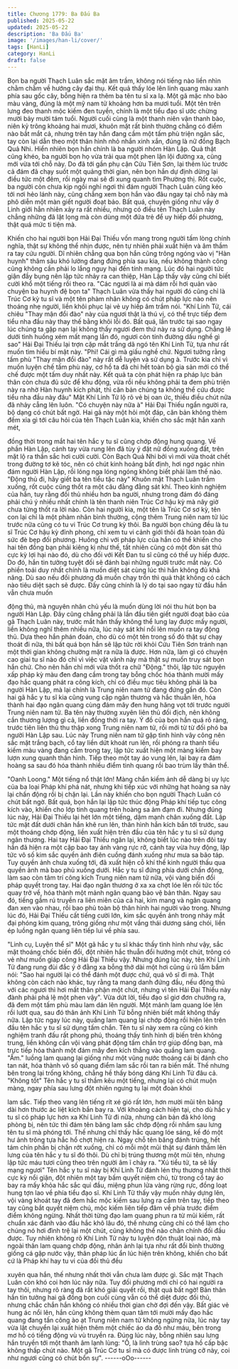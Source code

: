 ```yaml
---
title: Chương 1779: Ba Đấu Ba
published: 2025-05-22
updated: 2025-05-22
description: 'Ba Đấu Ba'
image: '/images/han-li/cover/'
tags: [HanLi]
category: HanLi
draft: false
---
```


Bọn ba người Thạch Luân sắc mặt âm trầm, không nói tiếng nào
liền nhìn chằm chằm về hướng cây đại thụ.
Kết quả thấy lóe lên linh quang màu xanh phía sau gốc cây, bỗng
hiện ra thêm ba tên tu sĩ xa lạ.
Một gã mặc nho bào màu vàng, đúng là một mỹ nam tử khoảng
hơn ba mươi tuổi. Một tên trên lưng đeo thanh mộc kiếm đen
tuyền, chính là một tiểu đạo sĩ ước chừng mười bảy mười tám
tuổi. Người cuối cùng là một thanh niên vận thanh bào, niên kỷ
trông khoảng hai mươi, khuôn mặt rất bình thường chẳng có điểm
nào bắt mắt cả, nhưng trên tay hắn đang cầm một tấm phù triện
ngân sắc, tay còn lại dẫn theo một thân hình nhỏ nhắn xinh xắn,
đúng là nữ đồng Bạch Quả Nhi.
Hiển nhiên bọn hắn chính là ba người nhóm Hàn Lập.
Quả thật cũng khéo, ba người bọn họ vừa trải qua một phen lặn
lội đường xa, cũng mới vừa tới chỗ này.
Do đã tới gần phụ cận Cửu Tiên Sơn, lại thêm lúc trước cả đám
đã chạy suốt một quảng thời gian, nên bọn hắn dự định dừng lại
điều tức một đêm, rồi ngày mai sẽ đi xung quanh tìm Phường thị.
Rốt cuộc, ba người còn chưa kịp ngồi nghỉ ngơi thì đám người
Thạch Luân cũng kéo tới nơi hẻo lánh này, cũng chẳng xem bọn
hắn vào đâu ngay tại chỗ này mà phô diễn một màn giết người
đoạt bảo.
Bất quá, chuyện giống như vầy ở Linh giới hẳn nhiên xảy ra rất
nhiều, nhưng có điều tên Thạch Luân này chẳng những đã lật
lọng mà còn dùng một đứa trẻ để uy hiếp đối phương, thật quá
mức ti tiện mà.

Khiến cho hai người bọn Hải Đại Thiếu vốn mang trong người
tấm lòng chính nghĩa, thật sự không thể nhịn được, nên tự nhiên
phải xuất hiện và âm thầm ra tay cứu người.
Dĩ nhiên chẳng qua bọn hắn cũng trông ngóng vào vị "Hàn huynh"
thâm sâu khó lường đang đứng phía sau kia, nếu không thành
công cũng không cần phải lo lắng nguy hại đến tính mạng.
Lúc đó hai người tức giận đầy bụng nên lập tức nhảy ra can thiệp,
Hàn Lập thấy vậy cũng chỉ biết cười khổ một tiếng rồi theo ra.
"Các ngươi là ai mà dám rỗi hơi quản vào chuyện ba huynh đệ
bọn ta" Thạch Luân vừa thấy hai người đó cũng chỉ là Trúc Cơ kỳ
tu sĩ và một tên phàm nhân không có chút pháp lực nào nên
thoáng nhẹ người, liền khôi phục lại vẻ uy hiếp âm trầm nói.
"Khí Linh Tử, cái chiêu "Thay mận đổi đào" này của ngươi thật là
thú vị, có thể trực tiếp đem tiểu nha đầu này thay thế bằng khôi lỗi
đó. Bất quá, lần trước tại sao ngay lúc chúng ta gặp nạn lại không
thấy ngươi đem thứ này ra sử dụng. Chẳng lẽ dưới tình huống
xém mất mạng lần đó, ngươi còn tính đường dấu nghề gì sao" Hải
Đại Thiếu lại trợn cặp mắt trắng dã ngó tên Khí Linh Tử, tựa như
rất muốn tìm hiểu bí mật này.
"Phì! Cái gì mà giấu nghề chứ. Ngươi tưởng rằng tấm phù "Thay
mận đổi đào" này rất dễ luyện và sử dụng à. Trước kia chỉ vì
muốn luyện chế tấm phù này, cơ hồ ta đã chi hết toàn bộ gia sản
mới có thể chế được một tấm duy nhất này. Kết quả ta còn phát
hiện ra pháp lực bản thân còn chưa đủ sức để khu động, vừa rồi
nếu không phải ta đem phù triện này ra nhờ Hàn huynh kích phát,
thì căn bản chúng ta không thể cứu được tiểu nha đầu này đâu"
Mặt Khí Linh Tử lộ rõ vẻ bị oan ức, thiếu điều chút nữa đã nhảy
cẫng lên luôn.
"Có chuyện này nữa à" Hải Đại Thiếu ngẩn người ra, bộ dạng có
chút bất ngờ.
Hai gã này một hỏi một đáp, căn bản không thèm đếm xỉa gì tới
câu hỏi của tên Thạch Luân kia, khiến cho sắc mặt hắn xanh mét,

đồng thời trong mắt hai tên hắc y tu sĩ cũng chớp động hung
quang.
Về phần Hàn Lập, cánh tay vừa rung lên đã tùy ý đặt nữ đồng
xuống đất, trên mặt lộ ra thần sắc hơi cười cười.
Còn Bạch Quả Nhi bởi vì mới vừa thoát chết trong đường tơ kẽ
tóc, nên có chút kinh hoảng bất định, hơi ngơ ngác nhìn đám
người Hàn Lập, rồi lóng nga lóng ngóng không biết phải làm thế
nào.
"Động thủ đi, hãy giết ba tên tiểu tặc này" Khuôn mặt Thạch Luân
trầm xuống, rốt cuộc cũng thốt ra một câu đằng đằng sát khí.
Theo kinh nghiệm của hắn, tuy rằng đối thủ nhiều hơn ba người,
nhưng trong đám đó đáng phải chú ý nhiều nhất chính là tên
thanh niên Trúc Cơ hậu kỳ mà nãy giờ chưa từng thốt ra lời nào.
Còn hai người kia, một tên là Trúc Cơ sơ kỳ, tên con lại chỉ là một
phàm nhân bình thường, cộng thêm Trung niên nam tử lúc trước
nữa cũng có tu vi Trúc Cơ trung kỳ thôi.
Ba người bọn chúng đều là tu sĩ Trúc Cơ hậu kỳ đỉnh phong, chỉ
xem tu vi cảnh giới thôi đã hoàn toàn đủ sức đè bẹp đối phương.
Huống chi với pháp lực của hắn có thể khiến cho hai tên đồng
bạn phải kiêng kị như thế, tất nhiên cũng có một đòn sát thủ cực
kỳ lợi hại nào đó, dù cho đối với Kết Đan tu sĩ cũng có thể uy hiếp
được.
Do đó, hắn tin tưởng tuyệt đối sẽ đánh bại những người trước
mắt này.
Có phiền toái duy nhất chính là muốn diệt sát cùng lúc thì hắn
không đủ khả năng.
Dù sao nếu đối phương đã muốn chạy trốn thì quả thật không có
cách nào tiêu diệt sạch sẽ được.
Đấy cũng chính là lý do tại sao ngay từ đầu hắn vẫn chưa muốn

động thủ, mà nguyên nhân chủ yếu là muốn dùng lời nói thu hút
bọn ba người Hàn Lập.
Đây cũng chẳng phải là lần đầu tiên giết người đoạt bảo của gã
Thạch Luân này, trước mắt hắn thấy không thể lung lay được mấy
người, liền không nghĩ thêm nhiều nữa, lúc này sát khí nổi lên
muốn ra tay động thủ.
Dựa theo hắn phán đoán, cho dù có một tên trong số đó thật sự
chạy thoát đi nữa, thì bất quá bọn hắn sẽ lập tức rời khỏi Cửu
Tiên Sơn tránh nạn một thời gian không chường mặt ra nữa là
được.
Hơn nữa, làm gì có chuyện cao giai tu sĩ nào đó chỉ vì việc vặt
vãnh này mà thật sự muốn truy sát bọn hắn chứ.
Cho nên hắn chỉ mới vừa thốt ra chữ "Động." thôi, lập tức nguyên
xấp pháp kỳ màu đen đang cầm trong tay bỗng chốc hóa thành
mười mấy đạo hắc quang phát ra công kích, chỉ có điều mục tiêu
không phải là ba người Hàn Lập, mà lại chính là Trung niên nam
tử đang đứng gần đó.
Còn hai gã hắc y tu sĩ kia cũng vung cặp ngân thương và hắc
thuẫn lên, hóa thành hai đạo ngân quang cùng đám mây đen
hung hăng vọt tới trước người Trung niên nam tử.
Ba tên này thường xuyên liên thủ đối địch, nên không cần thương
lượng gì cả, liền đồng thời ra tay.
Ý đồ của bọn hắn quá rõ ràng, trước tiên liên thủ thu thập xong
Trung niên nam tử, rồi mới từ từ đối phó ba người Hàn Lập sau.
Lúc này Trung niên nam tử gặp tình hình vây công nên sắc mặt
trắng bạch, cổ tay liền dứt khoát run lên, rồi phóng ra thanh tiểu
kiếm màu vàng đang cầm trong tay, lập tức xuất hiện một màng
kiếm bay lượn xung quanh thân hình.
Tiếp theo một tay áo vung lên, lại bay ra đám hoàng sa sau đó
hóa thành nhiều điểm tinh quang rồi bao trùm lấy thân thể.

"Oanh Loong." Một tiếng nổ thật lớn!
Màng chắn kiếm ảnh dễ dàng bị uy lực của ba loại Pháp khí phá
nát, nhưng khi tiếp xúc với những hạt hoàng sa này lại chấn động
rồi bị chặn lại.
Lần này khiến cho bọn người Thạch Luân có chút bất ngờ.
Bất quá, bọn hắn lại lập tức thúc động Pháp khí tiếp tục công kích
vào, khiến cho lớp tinh quang trên hoàng sa ảm đạm đi. Nhưng
đúng lúc này, Hải Đại Thiếu lại hét lớn một tiếng, dậm mạnh chân
xuống đất.
Lập tức mặt đất dưới chân hắn khẽ run lên, thân hình hắn kích
bắn tới trước, sau một thoáng chớp động, liền xuất hiện trên đầu
của tên hắc y tu sĩ sử dụng ngân thương.
Hai tay Hải Đại Thiếu ngăn lại, không biết lúc nào trên đôi tay hắn
đã hiện ra một cặp bao tay ánh vàng rực rỡ, cánh tay vừa huy
động, lập tức vô số kim sắc quyền ảnh điên cuồng đánh xuống
như mưa sa bão táp.
Tuy quyền ảnh chưa xuống tới, đã xuất hiện cỗ khí thế kinh người
thấu qua quyền ảnh mà bao phủ xuống dưới.
Hắc y tu sĩ đứng phía dưới chấn động, làm sao còn tâm trí công
kích Trung niên nam tử nữa, vội vàng biến đổi pháp quyết trong
tay.
Hai đạo ngân thương ở xa xa chợt lóe lên rồi tức tốc quay trở về,
hóa thành một mảnh ngân quang bảo vệ bản thân.
Ngay sau đó, tiếng gầm rú truyền ra liên miên của cả hai, kim
mang và ngân quang đan xen vào nhau, rồi bao phủ toàn bộ thân
hình hai người vào trong.
Nhưng lúc đó, Hải Đại Thiếu cất tiếng cười lớn, kim sắc quyền
ảnh trong nháy mắt đại phóng kim quang, trông giống như một
vầng thái dương sáng chói, liền ép luồng ngân quang liên tiếp lui
về phía sau.

"Linh cụ, Luyện thể sĩ"
Một gã hắc y tu sĩ khác thấy tình hình như vậy, sắc mặt thoáng
chốc biến đổi, đột nhiên hắc thuẫn đổi hướng một chút, trông có
vẻ như muốn giáp công Hải Đại Thiếu vậy.
Nhưng đúng lúc này, tên Khí Linh Tử đang rung đùi đắc ý ở đằng
xa bỗng thở dài một hơi cũng ủ rũ lẩm bẩm nói:
"Sao hai người lại có thể đánh một được chứ, quá vô sĩ đi mà.
Thật không còn cách nào khác, tuy rằng ta mang danh đứng đầu,
nếu động thủ với các ngươi thì hơi mất thân phận một chút, nhưng
vì tên Hải Đại Thiếu này đành phải phá lệ một phen vậy".
Vừa dứt lời, tiểu đạo sĩ giơ đơn chưởng ra, đã đem một tấm phù
màu lam dán lên người.
Một mảnh lam quang lóe lên rồi lướt qua, sau đó thân ảnh Khí
Linh Tử bỗng nhiên biết mất không thấy nữa.
Lập tức ngay lúc này, quầng lam quang lại chớp động rồi hiện lên
trên đầu tên hắc y tu sĩ sử dụng tấm chắn.
Tên tu sĩ này xem ra cũng có kinh nghiệm tranh đấu rất phong
phú, thoáng thấy tình hình dị biến trên không trung, liền không
cần vội vàng phát động tấm chắn trợ giúp đồng bạn, mà trực tiếp
hóa thành một đám mây đen kích thẳng vào quầng lam quang.
"Ầm." luồng lam quang lại giống như một vũng nước thoáng cái bị
đánh cho tan nát, hóa thành vô số quang điểm lam sắc rồi tan ra
biến mất.
Thế nhưng bên trong lại trống không, chẳng hề thấy bóng dáng
Khí Linh Tử đâu cả.
"Không tốt"
Tên hắc y tu sĩ thầm kêu một tiếng, nhưng lại có chút muộn
màng, ngay phía sau lưng đột nhiên ngưng tụ lại một đoàn khói

lam sắc.
Tiếp theo vang lên tiếng rít xé gió rất lớn, hơn mười mũi tên băng
dài hơn thước ác liệt kích bắn bay ra.
Với khoảng cách hiện tại, cho dù hắc y tu sĩ có pháp lực hơn xa
Khí Linh Tử đi nữa, nhưng căn bản đã khó lòng phòng bị, nên tức
thì đám tên băng lam sắc chớp động rồi nhắm sau lưng tên tu sĩ
mà phóng tới.
Thế nhưng chỉ thấy hắc quang lóe sáng, kế đó một hư ảnh trông
tựa hắc hổ chợt hiện ra.
Ngay chỗ tên băng đánh trúng, hết tám chín phần bị chặn rớt
xuống, chỉ có mỗi một mũi thật sự đánh thấm lên lưng của tên hắc
y tu sĩ đó thôi.
Dù chỉ bị trúng thương một mũi tên, nhưng lập tức máu tươi cũng
theo trên người âm ĩ chảy ra.
"Xú tiểu tử, ta sẽ lấy mạng ngươi" Tên hắc y tu sĩ này bị Khí Linh
Tử đánh lén thụ thương nhất thời cực kỳ nổi giận, đột nhiên một
tay bấm quyết niệm chú, từ trong cổ tay áo bay ra mấy khỏa hắc
sắc quỉ đầu, miệng phun lửa vàng rừng rực, đồng loạt hung tợn
lao về phía tiểu đạo sĩ.
Khí Linh Tử thấy vậy muốn nhảy dựng lên, vội vàng khoát tay đã
đem hắc mộc kiếm sau lưng ra cầm trên tay, tiếp theo tay cũng
bắt quyết niệm chú, mộc kiếm liên tiếp đâm về phía trước điểm
điểm không ngừng.
Nhất thời từng đạo lam quang phun ra từ mũi kiếm, rất chuẩn xác
đánh vào đầu hắc khô lâu đó, thế nhưng cũng chỉ có thể làm cho
chúng nó hơi đình trệ lại một chút, cũng không thể nào chân
chính đối đầu được.
Tuy nhiên không rõ Khí Linh Tử này tu luyện độn thuật loại nào,
mà ngoài thân lam quang chớp động, nhân ảnh lại tựa như rất đổi
bình thường giống cá gặp nước vậy, thân pháp lúc ẩn lúc hiện
trên không, khiến cho bất cứ là Pháp khí hay tu vi của đối thủ đều

xuyên qua hắn, thế nhưng nhất thời vẫn chưa làm được gì.
Sắc mặt Thạch Luân còn khó coi hơn lúc nãy nữa.
Tuy đối phương mới chỉ có hai người ra tay thôi, nhưng rõ ràng
đã rất khó giải quyết rồi, thật quá bất ngờ!
Bản thân hắn tin tưởng hai gã đồng bọn cuối cùng vẫn có thể diệt
được đối thủ, nhưng chắc chắn hắn không có nhiều thời gian chờ
đợi đến vậy.
Bất giác vẻ hung ác nổi lên, hắn cũng không thèm quan tâm tới
mười mấy đạo hắc quang đang tấn công ào ạt Trung niên nam tử
không ngừng nữa, lúc này tay vừa lật chuyển lại xuất hiện thêm
một chiếc áo da đỏ như máu, bên trong mơ hồ có tiếng động vù
vù truyền ra.
Đúng lúc này, bỗng nhiên sau lưng hắn truyền tới một thanh âm
lạnh lùng:
"Ồ, là linh trùng sao? tựa hồ cấp bậc không thấp chút nào. Một gã
Trúc Cơ tu sĩ mà có được linh trùng cỡ này, coi như ngươi cũng có
chút bổn sự".
------oOo------
